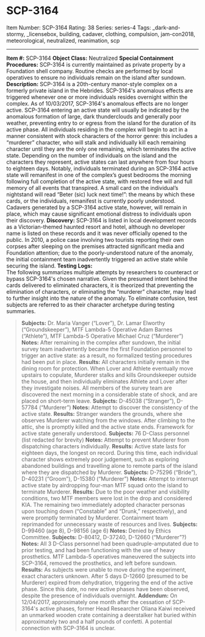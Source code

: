 # SCP-3164
Item Number: SCP-3164
Rating: 38
Series: series-4
Tags: _dark-and-stormy, _licensebox, building, cadaver, clothing, compulsion, jam-con2018, meteorological, neutralized, reanimation, scp

---

**Item #:** SCP-3164
**Object Class:** Neutralized
**Special Containment Procedures:** SCP-3164 is currently maintained as private property by a Foundation shell company. Routine checks are performed by local operatives to ensure no individuals remain on the island after sundown.
**Description:** SCP-3164 is a 20th-century manor-style complex on a formerly private island in the Hebrides. SCP-3164's anomalous effects are triggered whenever one or more individuals resides overnight within the complex. As of 10/03/2017, SCP-3164's anomalous effects are no longer active.
SCP-3164 entering an active state will usually be indicated by the anomalous formation of large, dark thunderclouds and generally poor weather, preventing entry to or egress from the island for the duration of its active phase. All individuals residing in the complex will begin to act in a manner consistent with stock characters of the horror genre: this includes a “murderer” character, who will stalk and individually kill each remaining character until they are the only one remaining, which terminates the active state. Depending on the number of individuals on the island and the characters they represent, active states can last anywhere from four hours to eighteen days.
Notably, individuals terminated during an SCP-3164 active state will remanifest in one of the complex’s guest bedrooms the morning following full completion of the active state, with restored free will and full memory of all events that transpired. A small card on the individual’s nightstand will read “Beter (sic) luck next time!”: the means by which these cards, or the individuals, remanifest is currently poorly understood. Cadavers generated by a SCP-3164 active state, however, will remain in place, which may cause significant emotional distress to individuals upon their discovery.
**Discovery:** SCP-3164 is listed in local development records as a Victorian-themed haunted resort and hotel, although no developer name is listed on these records and it was never officially opened to the public. In 2010, a police case involving two tourists reporting their own corpses after sleeping on the premises attracted significant media and Foundation attention; due to the poorly-understood nature of the anomaly, the initial containment team inadvertently triggered an active state while securing the island.
**Testing Logs:**  
The following summarizes multiple attempts by researchers to counteract or bypass SCP-3164's chosen narrative. Given the presumed intent behind the cards delivered to eliminated characters, it is theorized that preventing the elimination of characters, or eliminating the “murderer” character, may lead to further insight into the nature of the anomaly.
To eliminate confusion, test subjects are referred to as their character archetype during testing summaries.
> **Subjects:** Dr. Maria Vanger (“Lover”), Dr. Lamar Elworthy (“Groundskeeper”), MTF Lambda-5 Operative Adam Barnes (“Athlete”), MTF Lambda-5 Operative Michael Cruz (“Murderer”)
> **Notes:** After remaining in the complex after sundown, the initial survey team inadvertently became the first Foundation personnel to trigger an active state: as a result, no formalized testing procedures had been put in place.
> **Results:** All characters initially remain in the dining room for protection. When Lover and Athlete eventually move upstairs to copulate, Murderer stalks and kills Groundskeeper outside the house, and then individually eliminates Athlete and Lover after they investigate noises. All members of the survey team are discovered the next morning in a considerable state of shock, and are placed on short-term leave.
> **Subjects:** D-45038 (“Stranger”), D-57784 (“Murderer”)
> **Notes:** Attempt to discover the consistency of the active state.
> **Results:** Stranger wanders the grounds, where she observes Murderer watching from the windows. After climbing to the attic, she is promptly killed and the active state ends. Framework for active state generally understood.
> **Subjects:** 76 D-Class personnel (list redacted for brevity)
> **Notes:** Attempt to prevent Murderer from dispatching characters individually.
> **Results:** Active state lasts for eighteen days, the longest on record. During this time, each individual character shows extremely poor judgement, such as exploring abandoned buildings and travelling alone to remote parts of the island where they are dispatched by Murderer.
> **Subjects:** D-75296 (“Bride”), D-40231 (“Groom”), D-15380 (“Murderer”)
> **Notes:** Attempt to interrupt active state by airdropping four-man MTF squad onto the island to terminate Murderer.
> **Results:** Due to the poor weather and visibility conditions, two MTF members were lost in the drop and considered KIA. The remaining two immediately adopted character personas upon touching down (“Constable” and “Drunk,” respectively), and were promptly terminated by Murderer. Containment team reprimanded for unnecessary waste of resources and lives.
> **Subjects:** D-99460 (age 8), D-98156 (age 6)
> **Notes:** Denied by Ethics Committee.
> **Subjects:** D-80412, D-37240, D-12660 (“Murderer”?)
> **Notes:** All 3 D-Class personnel had been quadruple-amputated due to prior testing, and had been functioning with the use of heavy prosthetics. MTF Lambda-5 operatives maneuvered the subjects into SCP-3164, removed the prosthetics, and left before sundown.
> **Results:** As subjects were unable to move during the experiment, exact characters unknown. After 5 days D-12660 (presumed to be Murderer) expired from dehydration, triggering the end of the active phase. Since this date, no new active phases have been observed, despite the presence of individuals overnight.
**Addendum:** On 12/04/2017, approximately one month after the cessation of SCP-3164's active phases, former Head Researcher Oliana Kaiwi received an unmarked wooden crate containing a deerstalker hat buried within approximately two and a half pounds of confetti. A potential connection with SCP-3164 is unclear.